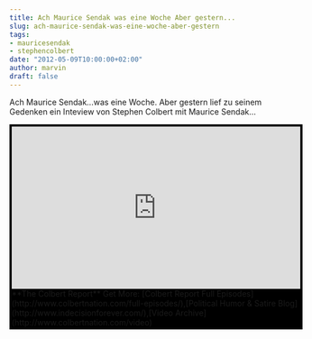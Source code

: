 ```yaml
---
title: Ach Maurice Sendak was eine Woche Aber gestern...
slug: ach-maurice-sendak-was-eine-woche-aber-gestern
tags:
- mauricesendak
- stephencolbert
date: "2012-05-09T10:00:00+02:00"
author: marvin
draft: false
---
```

Ach Maurice Sendak...was eine Woche. Aber gestern lief zu seinem
Gedenken ein Inteview von Stephen Colbert mit Maurice Sendak...

<div style="background-color:#000000;width:520px;">

<div style="padding:4px;">

<iframe src="http://media.mtvnservices.com/embed/mgid:cms:video:colbertnation.com:413972" width="512" height="288" frameborder="0"></iframe>
**The Colbert Report**  
Get More: [Colbert Report Full
Episodes](http://www.colbertnation.com/full-episodes/),[Political Humor
& Satire Blog](http://www.indecisionforever.com/),[Video
Archive](http://www.colbertnation.com/video)

</div>

</div>